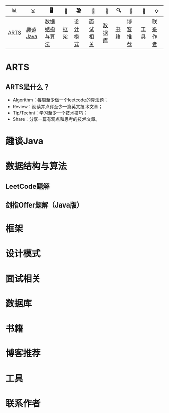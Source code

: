 | 📊                                                         | ⚔️                                                            | 🖥                                                   | 🚏                                                            | 🏖                                                            | 🌁                                                            | 📮                                                          | 🔍                                                            | 🚀                                                            | 🌈                                                            | 💡                                                            |
| --------------------------------------------------------- | ------------------------------------------------------------ | --------------------------------------------------- | ------------------------------------------------------------ | ------------------------------------------------------------ | ------------------------------------------------------------ | ---------------------------------------------------------- | ------------------------------------------------------------ | ------------------------------------------------------------ | ------------------------------------------------------------ | ------------------------------------------------------------ |
| [ARTS](https://github.com/bigrotor187/Awesome-Java-Notes#ARTS) | [趣谈Java](https://github.com/bigrotor187/Awesome-Java-Notes#趣谈Java) | [数据结构与算法](https://github.com/bigrotor187/Awesome-Java-Notes#数据结构与算法) | [框架](https://github.com/bigrotor187/Awesome-Java-Notes#框架)  | [设计模式](https://github.com/bigrotor187/Awesome-Java-Notes#设计模式) | [面试相关](https://github.com/bigrotor187/Awesome-Java-Notes#面试相关) | [数据库](https://github.com/bigrotor187/Awesome-Java-Notes#数据库) | [书籍](https://github.com/bigrotor187/Awesome-Java-Notes#经典书籍) | [博客推荐](https://github.com/bigrotor187/Awesome-Java-Notes#博客推荐) | [工具](https://github.com/bigrotor187/Awesome-Java-Notes#工具) | [联系作者](https://github.com/bigrotor187/Awesome-Java-Notes#联系作者) |

# ARTS
## ARTS是什么？

- Algorithm：每周至少做一个leetcode的算法题；
- Review：阅读并点评至少一篇英文技术文章；
- Tip/Techni：学习至少一个技术技巧；
- Share：分享一篇有观点和思考的技术文章。

# 趣谈Java

# 数据结构与算法

## LeetCode题解

## 剑指Offer题解（Java版）

# 框架

# 设计模式

# 面试相关

# 数据库

# 书籍

# 博客推荐

# 工具

# 联系作者

